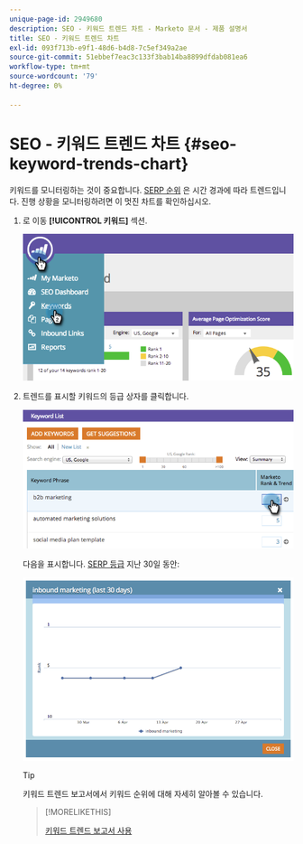 ```yaml
---
unique-page-id: 2949680
description: SEO - 키워드 트렌드 차트 - Marketo 문서 - 제품 설명서
title: SEO - 키워드 트렌드 차트
exl-id: 093f713b-e9f1-48d6-b4d8-7c5ef349a2ae
source-git-commit: 51ebbef7eac3c133f3bab14ba8899dfdab081ea6
workflow-type: tm+mt
source-wordcount: '79'
ht-degree: 0%

---
```


# SEO - 키워드 트렌드 차트 {#seo-keyword-trends-chart}

키워드를 모니터링하는 것이 중요합니다. [SERP 순위](/help/marketo/product-docs/additional-apps/seo/understanding-seo/understanding-search-engine-optimization.md) 은 시간 경과에 따라 트렌드입니다. 진행 상황을 모니터링하려면 이 멋진 차트를 확인하십시오.

1. 로 이동 **[!UICONTROL 키워드]** 섹션.

   ![](assets/image2014-9-18-12-3a5-3a7.png)

1. 트렌드를 표시할 키워드의 등급 상자를 클릭합니다.

   ![](assets/image2014-9-18-12-3a5-3a11.png)

   다음을 표시합니다. [SERP 등급](/help/marketo/product-docs/additional-apps/seo/understanding-seo/understanding-search-engine-optimization.md) 지난 30일 동안:

   ![](assets/image2014-9-18-12-3a5-3a14.png)

   >[!TIP]
   >
   >키워드 트렌드 보고서에서 키워드 순위에 대해 자세히 알아볼 수 있습니다.

   >[!MORELIKETHIS]
   >
   >[키워드 트렌드 보고서 사용](/help/marketo/product-docs/additional-apps/seo/reports/seo-use-the-keyword-trends-report.md)
